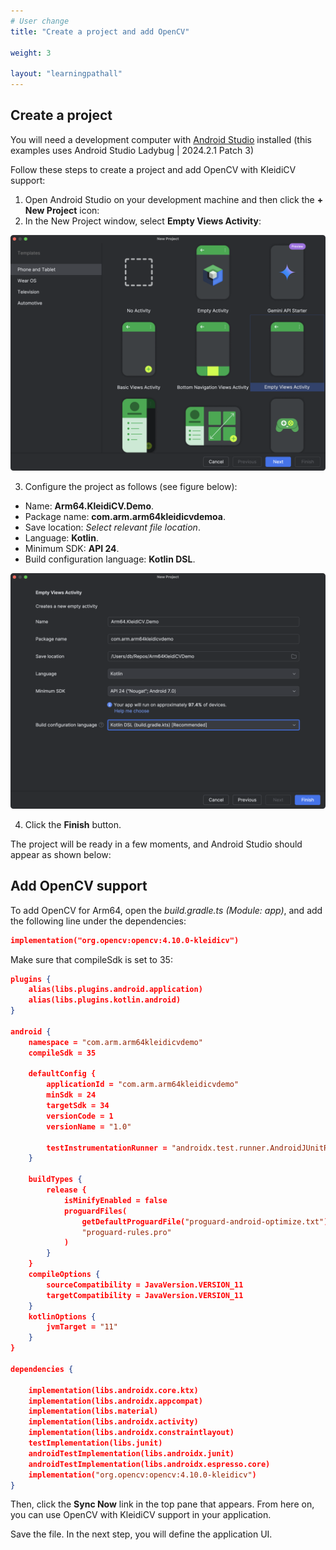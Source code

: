 ```yaml
---
# User change
title: "Create a project and add OpenCV"

weight: 3

layout: "learningpathall"
---
```

## Create a project
You will need a development computer with [Android Studio](https://developer.android.com/studio) installed (this examples uses Android Studio Ladybug | 2024.2.1 Patch 3)

Follow these steps to create a project and add OpenCV with KleidiCV support:

1. Open Android Studio on your development machine and then click the **+ New Project** icon:
2. In the New Project window, select **Empty Views Activity**:

![img1](Figures/01.png)

3. Configure the project as follows (see figure below):
- Name: **Arm64.KleidiCV.Demo**.
- Package name: **com.arm.arm64kleidicvdemoa**.
- Save location: *Select relevant file location*.
- Language: **Kotlin**.
- Minimum SDK: **API 24**.
- Build configuration language: **Kotlin DSL**.

![img2](Figures/02.png)

4. Click the **Finish** button. 

The project will be ready in a few moments, and Android Studio should appear as shown below:

## Add OpenCV support
To add OpenCV for Arm64, open the *build.gradle.ts (Module: app)*, and add the following line under the dependencies:

```JSON
implementation("org.opencv:opencv:4.10.0-kleidicv")
```

Make sure that compileSdk is set to 35:

```JSON
plugins {
    alias(libs.plugins.android.application)
    alias(libs.plugins.kotlin.android)
}

android {
    namespace = "com.arm.arm64kleidicvdemo"
    compileSdk = 35

    defaultConfig {
        applicationId = "com.arm.arm64kleidicvdemo"
        minSdk = 24
        targetSdk = 34
        versionCode = 1
        versionName = "1.0"

        testInstrumentationRunner = "androidx.test.runner.AndroidJUnitRunner"
    }

    buildTypes {
        release {
            isMinifyEnabled = false
            proguardFiles(
                getDefaultProguardFile("proguard-android-optimize.txt"),
                "proguard-rules.pro"
            )
        }
    }
    compileOptions {
        sourceCompatibility = JavaVersion.VERSION_11
        targetCompatibility = JavaVersion.VERSION_11
    }
    kotlinOptions {
        jvmTarget = "11"
    }
}

dependencies {

    implementation(libs.androidx.core.ktx)
    implementation(libs.androidx.appcompat)
    implementation(libs.material)
    implementation(libs.androidx.activity)
    implementation(libs.androidx.constraintlayout)
    testImplementation(libs.junit)
    androidTestImplementation(libs.androidx.junit)
    androidTestImplementation(libs.androidx.espresso.core)
    implementation("org.opencv:opencv:4.10.0-kleidicv")
}
```


Then, click the **Sync Now** link in the top pane that appears. From here on, you can use OpenCV with KleidiCV support in your application. 

Save the file. In the next step, you will define the application UI.